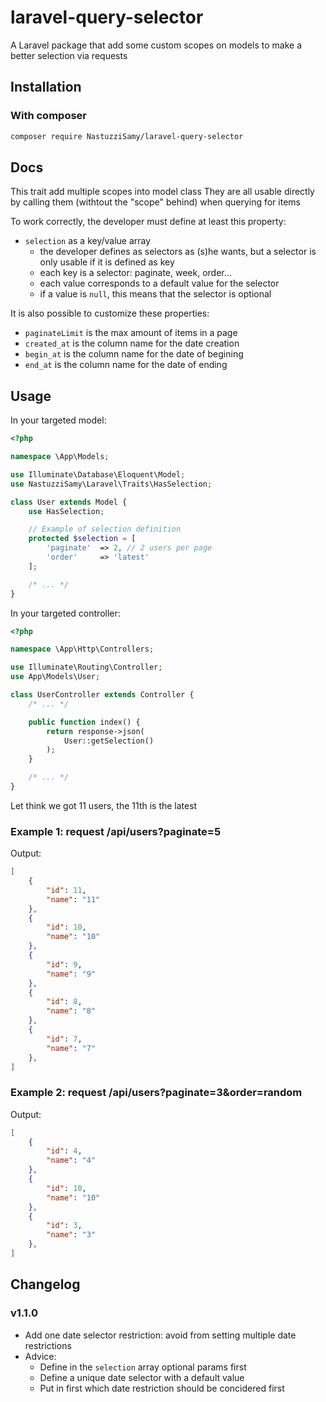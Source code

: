 # laravel-query-selector

A Laravel package that add some custom scopes on models to make a better selection via requests

## Installation
### With composer

```bash
composer require NastuzziSamy/laravel-query-selector
```

## Docs

This trait add multiple scopes into model class
They are all usable directly by calling them (withtout the "scope" behind) when querying for items

To work correctly, the developer must define at least this property:
- `selection` as a key/value array
    * the developer defines as selectors as (s)he wants, but a selector is only usable if it is defined as key
    * each key is a selector: paginate, week, order...
    * each value corresponds to a default value for the selector
    * if a value is `null`, this means that the selector is optional

It is also possible to customize these properties:
- `paginateLimit` is the max amount of items in a page
- `created_at` is the column name for the date creation
- `begin_at` is the column name for the date of begining
- `end_at` is the column name for the date of ending

## Usage

In your targeted model:
```php
<?php

namespace \App\Models;

use Illuminate\Database\Eloquent\Model;
use NastuzziSamy\Laravel\Traits\HasSelection;

class User extends Model {
    use HasSelection;

    // Example of selection definition
    protected $selection = [
        'paginate'  => 2, // 2 users per page
        'order'     => 'latest'
    ];

    /* ... */
}
```

In your targeted controller:
```php
<?php

namespace \App\Http\Controllers;

use Illuminate\Routing\Controller;
use App\Models\User;

class UserController extends Controller {
    /* ... */

    public function index() {
        return response->json(
            User::getSelection()
        );
    }

    /* ... */
}
```

Let think we got 11 users, the 11th is the latest

### Example 1: request /api/users?paginate=5

Output:
```json
[
    {
        "id": 11,
        "name": "11"
    },
    {
        "id": 10,
        "name": "10"
    },
    {
        "id": 9,
        "name": "9"
    },
    {
        "id": 8,
        "name": "8"
    },
    {
        "id": 7,
        "name": "7"
    },
]
```

### Example 2: request /api/users?paginate=3&order=random

Output:
```json
[
    {
        "id": 4,
        "name": "4"
    },
    {
        "id": 10,
        "name": "10"
    },
    {
        "id": 3,
        "name": "3"
    },
]
```

## Changelog
### v1.1.0
- Add one date selector restriction: avoid from setting multiple date restrictions
- Advice:
    * Define in the `selection` array optional params first
    * Define a unique date selector with a default value
    * Put in first which date restriction should be concidered first

